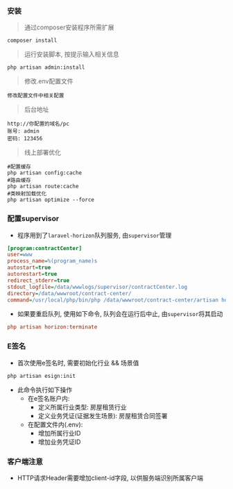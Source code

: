 ### 安装

> 通过composer安装程序所需扩展
    
    composer install
    
> 运行安装脚本, 按提示输入相关信息
    
    php artisan admin:install
    
> 修改.env配置文件

    修改配置文件中相关配置

> 后台地址
  
    http://你配置的域名/pc
    账号: admin
    密码: 123456
    
> 线上部署优化
    
    #配置缓存
    php artisan config:cache
    #路由缓存
    php artisan route:cache
    #类映射加载优化
    php artisan optimize --force

### 配置supervisor
- 程序用到了`laravel-horizon`队列服务, 由`supervisor`管理

```ini
[program:contractCenter]
user=www
process_name=%(program_name)s
autostart=true
autorestart=true
redirect_stderr=true
stdout_logfile=/data/wwwlogs/supervisor/contractCenter.log
directory=/data/wwwroot/contract-center/
command=/usr/local/php/bin/php /data/wwwroot/contract-center/artisan horizon
```
    
- 如果要重启队列, 使用如下命令, 队列会在运行后中止, 由`supervisor`将其启动
```ini
php artisan horizon:terminate
```

### E签名
- 首次使用e签名时, 需要初始化行业 && 场景值
```
php artisan esign:init
```
- 此命令执行如下操作
    - 在e签名账户内: 
         - 定义所属行业类型: 房屋租赁行业
         - 定义业务凭证(证据发生场景): 房屋租赁合同签署
    - 在配置文件内(.env):
        - 增加所属行业ID
        - 增加业务凭证ID
        
### 客户端注意

- HTTP请求Header需要增加client-id字段, 以供服务端识别所属客户端